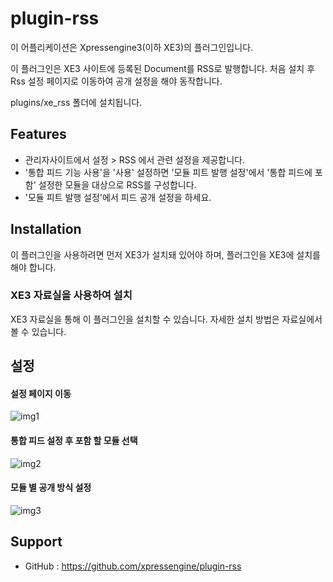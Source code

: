 # plugin-rss

이 어플리케이션은 Xpressengine3(이하 XE3)의 플러그인입니다.

이 플러그인은 XE3 사이트에 등록된 Document를 RSS로 발행합니다. 처음 설치 후 Rss 설정 페이지로 이동하여 공개 설정을 해야 동작합니다.

plugins/xe_rss 폴더에 설치됩니다.

## Features

- 관리자사이트에서 설정 > RSS 에서 관련 설정을 제공합니다.
- '통합 피드 기능 사용'을 '사용' 설정하면 '모듈 피트 발행 설정'에서 '통합 피드에 포함' 설정한 모듈을 대상으로 RSS를 구성합니다.
- '모듈 피트 발행 설정'에서 피드 공개 설정을 하세요.


## Installation

이 플러그인을 사용하려면 먼저 XE3가 설치돼 있어야 하며, 플러그인을 XE3에 설치를 해야 합니다.

### XE3 자료실을 사용하여 설치

XE3 자료실을 통해 이 플러그인을 설치할 수 있습니다. 자세한 설치 방법은 자료실에서 볼 수 있습니다.

## 설정
#### 설정 페이지 이동
![img1](https://user-images.githubusercontent.com/5836237/77845705-e3b89700-71eb-11ea-8318-3bc419eff166.png)

#### 통합 피드 설정 후 포함 할 모듈 선택
![img2](https://user-images.githubusercontent.com/5836237/77845778-7b1dea00-71ec-11ea-9899-3fb36ffe7c9e.png)

#### 모듈 별 공개 방식 설정
![img3](https://user-images.githubusercontent.com/5836237/77845782-7e18da80-71ec-11ea-86b9-699e1e0bfce2.png)

## Support
* GitHub : https://github.com/xpressengine/plugin-rss
